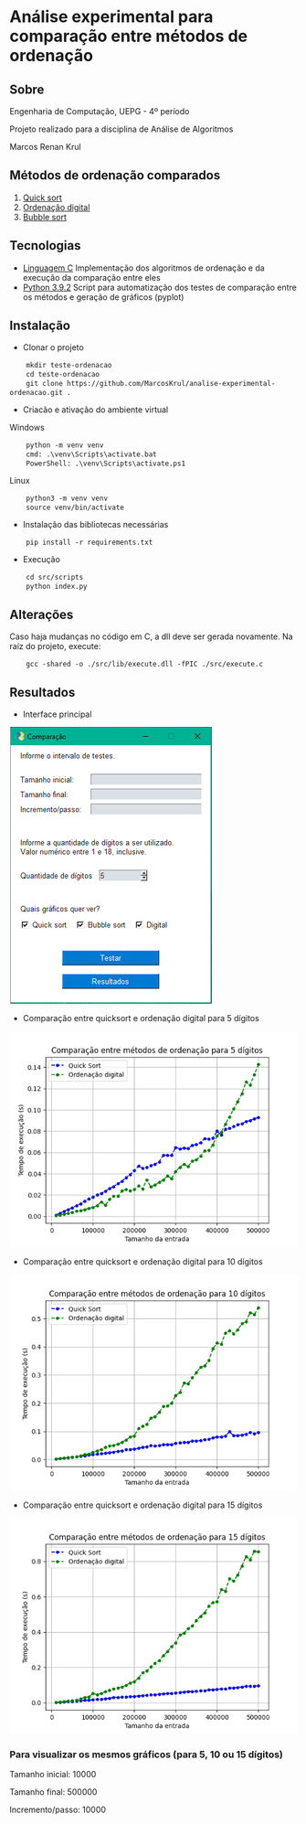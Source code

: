 # Análise experimental para comparação entre métodos de ordenação

## Sobre

Engenharia de Computação, UEPG - 4º período

Projeto realizado para a disciplina de Análise de Algoritmos

Marcos Renan Krul

## Métodos de ordenação comparados

1. [Quick sort](https://www.ime.usp.br/~pf/algoritmos/aulas/quick.html)
2. [Ordenação digital](https://www.ime.usp.br/~pf/algoritmos/aulas/radix.html)
3. [Bubble sort](https://medium.com/@henriquebraga_18075/algoritmos-de-ordenação-i-bubble-sort-c162a67261ef)

## Tecnologias

* [Linguagem C](https://docs.microsoft.com/pt-br/cpp/c-language/organization-of-the-c-language-reference?view=msvc-160)
Implementação dos algoritmos de ordenação e da execução da comparação entre eles
* [Python 3.9.2](https://www.python.org)
Script para automatização dos testes de comparação entre os métodos e geração de gráficos (pyplot)

## Instalação

* Clonar o projeto

```
    mkdir teste-ordenacao
    cd teste-ordenacao
    git clone https://github.com/MarcosKrul/analise-experimental-ordenacao.git .
```

* Criacão e ativação do ambiente virtual

Windows

```
    python -m venv venv
    cmd: .\venv\Scripts\activate.bat
    PowerShell: .\venv\Scripts\activate.ps1
```

Linux

```
    python3 -m venv venv
    source venv/bin/activate
```

* Instalação das bibliotecas necessárias

```
    pip install -r requirements.txt
```

* Execução

```
    cd src/scripts
    python index.py
```

## Alterações

Caso haja mudanças no código em C, a dll deve ser gerada novamente.
Na raíz do projeto, execute:
```
    gcc -shared -o ./src/lib/execute.dll -fPIC ./src/execute.c
```

## Resultados

* Interface principal

![Interface principal](https://github.com/MarcosKrul/analise-experimental-ordenacao/blob/main/tmp/images/interface.png)

* Comparação entre quicksort e ordenação digital para 5 dígitos

![Quicksort e ordenação digital para 5 dígitos](https://github.com/MarcosKrul/analise-experimental-ordenacao/blob/main/tmp/images/quick-digital-5d.png)

* Comparação entre quicksort e ordenação digital para 10 dígitos

![Quicksort e ordenação digital para 10 dígitos](https://github.com/MarcosKrul/analise-experimental-ordenacao/blob/main/tmp/images/quick-digital-10d.png)

* Comparação entre quicksort e ordenação digital para 15 dígitos

![Quicksort e ordenação digital para 15 dígitos](https://github.com/MarcosKrul/analise-experimental-ordenacao/blob/main/tmp/images/quick-digital-15d.png)

### Para visualizar os mesmos gráficos (para 5, 10 ou 15 dígitos)

Tamanho inicial: 10000

Tamanho final: 500000

Incremento/passo: 10000
